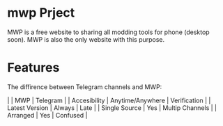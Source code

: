 # mwp Prject
MWP is a free website to sharing all modding tools for phone (desktop soon). MWP is also the only website with this purpose.

# Features
The diffirence between Telegram channels and MWP:

|       |  MWP  | Telegram |
| Accesibility | Anytime/Anywhere | Verification |
| Latest Version | Always | Late |
| Single Source | Yes | Multip Channels |
| Arranged | Yes | Confused |